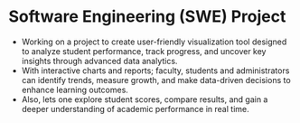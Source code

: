 # Software Engineering (SWE) Project

- Working on a project to create user-friendly visualization tool designed to analyze student performance, track progress, and uncover key insights through advanced data analytics.
- With interactive charts and reports; faculty, students and administrators can identify trends, measure growth, and make data-driven decisions to enhance learning outcomes.
- Also, lets one explore student scores, compare results, and gain a deeper understanding of academic performance in real time.

